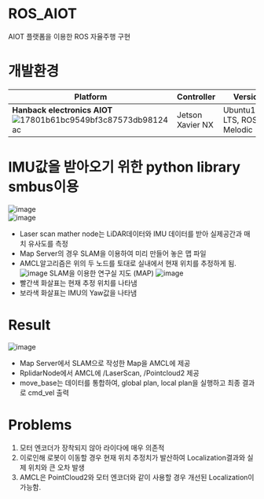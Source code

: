 # ROS_AIOT
AIOT 플랫폼을 이용한 ROS 자율주행 구현

# 개발환경
|Platform|Controller|Version|  
|------|---|---|
|**Hanback electronics AIOT** ![17801b61bc9549bf3c87573db98124ac](https://user-images.githubusercontent.com/86957779/163716288-54f3a271-0dc5-4a75-902b-0936ce2f8ac8.jpg)|Jetson Xavier NX|Ubuntu18.04 LTS, ROS Melodic|  


# IMU값을 받아오기 위한 python library smbus이용 
![image](https://user-images.githubusercontent.com/86957779/159165886-1cf1ae51-df86-4939-94c9-626fc5b58701.png)   
![image](https://user-images.githubusercontent.com/86957779/159165966-e4577683-e1a6-448c-9a49-3aa6dccf5a78.png)   
  * Laser scan mather node는 LiDAR데이터와 IMU 데이터를 받아 실제공간과 매치 유사도를 측정   
  * Map Server의 경우 SLAM을 이용하여 미리 만들어 놓은 맵 파일
  * AMCL알고리즘은 위의 두 노드를 토대로 실내에서 현재 위치를 추정하게 됨.   
![image](https://user-images.githubusercontent.com/86957779/159166048-52339e53-4b6f-4316-9fa2-2defe0e40a1f.png) SLAM을 이용한 연구실 지도 (MAP)
![image](https://user-images.githubusercontent.com/86957779/159166125-87b95dff-f5fb-4112-bed7-49489bd66999.png)
  * 빨간색 화살표는 현재 추정 위치를 나타냄
  * 보라색 화살표는 IMU의 Yaw값을 나타냄

# Result
![image](https://user-images.githubusercontent.com/86957779/159166171-d1769e71-cbe3-4ee0-b28e-ef3412275100.png)
  * Map Server에서 SLAM으로 작성한 Map을 AMCL에 제공
  * RplidarNode에서 AMCL에 /LaserScan, /Pointcloud2 제공
  * move_base는 데이터를 통합하여, global plan, local plan을 실행하고 최종 결과로 cmd_vel 출력        
# Problems
  1. 모터 엔코더가 장착되지 않아 라이다에 매우 의존적
  2.  이로인해 로봇이 이동할 경우 현재 위치 추정치가 발산하여 Localization결과와 실제 위치와 큰 오차 발생
  3.  AMCL은 PointCloud2와 모터 엔코더와 같이 사용할 경우 개선된 Localization이 가능함. 
